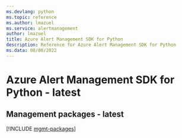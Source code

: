 ```yaml
---
ms.devlang: python
ms.topic: reference
ms.author: lmazuel
ms.service: alertmanagement
author: lmazuel
title: Azure Alert Management SDK for Python
description: Reference for Azure Alert Management SDK for Python
ms.data: 08/08/2022
---
```

# Azure Alert Management SDK for Python - latest

## Management packages - latest
[!INCLUDE [mgmt-packages](alert-management-mgmt-index.md)]